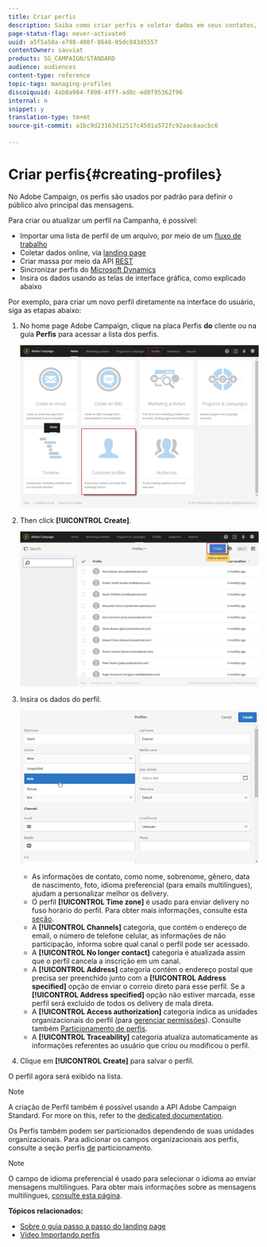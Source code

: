 ```yaml
---
title: Criar perfis
description: Saiba como criar perfis e coletar dados em seus contatos, usando APIs, recursos de importação, aquisição on-line, atualizações automáticas ou manuais.
page-status-flag: never-activated
uuid: a5f5a58a-e798-400f-8648-05dc843d5557
contentOwner: sauviat
products: SG_CAMPAIGN/STANDARD
audience: audiences
content-type: reference
topic-tags: managing-profiles
discoiquuid: 4ab8a984-f898-4fff-ad8c-ed8f95362f96
internal: n
snippet: y
translation-type: tm+mt
source-git-commit: a1bc9d23163d12517c4501a572fc92aac6aacbc6

---
```



# Criar perfis{#creating-profiles}

No Adobe Campaign, os perfis são usados por padrão para definir o público alvo principal das mensagens.

Para criar ou atualizar um perfil na Campanha, é possível:

* Importar uma lista de perfil de um arquivo, por meio de um [fluxo de trabalho](../../automating/using/importing-data.md#example--import-workflow-template)
* Coletar dados online, via [landing page](../../channels/using/getting-started-with-landing-pages.md)
* Criar massa por meio da API [REST](../../api/using/about-campaign-standard-apis.md)
* Sincronizar perfis do [Microsoft Dynamics](../../integrating/using/working-with-campaign-standard-and-microsoft-dynamics-365.md)
* Insira os dados usando as telas de interface gráfica, como explicado abaixo

Por exemplo, para criar um novo perfil diretamente na interface do usuário, siga as etapas abaixo:

1. No home page Adobe Campaign, clique na placa Perfis **do** cliente ou na guia **Perfis** para acessar a lista dos perfis.

   ![](assets/profile_creation_1.png)

1. Then click **[!UICONTROL Create]**.

   ![](assets/profile_creation.png)

1. Insira os dados do perfil.

   ![](assets/profile_creation1.png)

   * As informações de contato, como nome, sobrenome, gênero, data de nascimento, foto, idioma preferencial (para emails [](../../channels/using/creating-a-multilingual-email.md)multilíngues), ajudam a personalizar melhor os delivery.
   * O perfil **[!UICONTROL Time zone]** é usado para enviar delivery no fuso horário do perfil. Para obter mais informações, consulte esta [seção](../../sending/using/sending-messages-at-the-recipient-s-time-zone.md).
   * A **[!UICONTROL Channels]** categoria, que contém o endereço de email, o número de telefone celular, as informações de não participação, informa sobre qual canal o perfil pode ser acessado.
   * A **[!UICONTROL No longer contact]** categoria é atualizada assim que o perfil cancela a inscrição em um canal.
   * A **[!UICONTROL Address]** categoria contém o endereço postal que precisa ser preenchido junto com a **[!UICONTROL Address specified]** opção de enviar o correio [](../../channels/using/about-direct-mail.md) direto para esse perfil. Se a **[!UICONTROL Address specified]** opção não estiver marcada, esse perfil será excluído de todos os delivery de mala direta.
   * A **[!UICONTROL Access authorization]** categoria indica as unidades organizacionais do perfil (para [gerenciar permissões](../../administration/using/about-access-management.md)). Consulte também [Particionamento de perfis](../../administration/using/organizational-units.md#partitioning-profiles).
   * A **[!UICONTROL Traceability]** categoria atualiza automaticamente as informações referentes ao usuário que criou ou modificou o perfil.

1. Clique em **[!UICONTROL Create]** para salvar o perfil.

O perfil agora será exibido na lista.

>[!NOTE]
>
>A criação de Perfil também é possível usando a API Adobe Campaign Standard. For more on this, refer to the [dedicated documentation](../../api/using/creating-profiles.md).

Os Perfis também podem ser particionados dependendo de suas unidades organizacionais. Para adicionar os campos organizacionais aos perfis, consulte a seção perfis [de](../../administration/using/organizational-units.md#partitioning-profiles) particionamento.

>[!NOTE]
>
>O campo de idioma preferencial é usado para selecionar o idioma ao enviar mensagens multilíngues. Para obter mais informações sobre as mensagens multilíngues, [consulte esta página](../../channels/using/creating-a-multilingual-email.md).

**Tópicos relacionados:**

* [Sobre o guia passo a passo do landing page](../../channels/using/getting-started-with-landing-pages.md)
* [Vídeo Importando perfis](https://video.tv.adobe.com/v/24993?captions=por_br)
